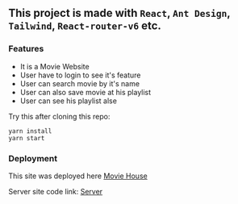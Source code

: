 ## This project is made with `React`, `Ant Design`, `Tailwind`, `React-router-v6` etc.

### Features

-   It is a Movie Website
-   User have to login to see it's feature
-   User can search movie by it's name
-   User can also save movie at his playlist
-   User can see his playlist alse

Try this after cloning this repo:

```
yarn install
yarn start
```

### Deployment

This site was deployed here [Movie House](https://movie-house-by-lutfor.web.app/)

Server site code link: [Server](https://github.com/lutfor779/Job-Task-Server)
